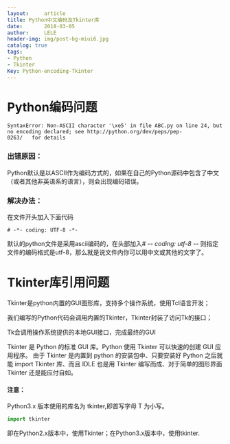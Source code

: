 ```yaml
---
layout:     article
title: Python中文编码及Tkinter库
date:       2018-03-05
author:     LELE
header-img: img/post-bg-miui6.jpg
catalog: true
tags:
- Python
- Tkinter 
Key: Python-encoding-Tkinter
---
```


# Python编码问题

    SyntaxError: Non-ASCII character '\xe5' in file ABC.py on line 24, but no encoding declared; see http://python.org/dev/peps/pep-         0263/   for details
<!--more-->



### 出错原因：

Python默认是以ASCII作为编码方式的，如果在自己的Python源码中包含了中文（或者其他非英语系的语言），则会出现编码错误。

### 解决办法：
在文件开头加入下面代码

    # -*- coding: UTF-8 -*- 

默认的python文件是采用ascii编码的，在头部加入# -*- coding: utf-8 -*-   则指定文件的编码格式是utf-8，那么就是说文件内你可以用中文或其他的文字了。



# Tkinter库引用问题

<!--more-->
Tkinter是python内置的GUI图形库，支持多个操作系统，使用Tcl语言开发；

我们编写的Python代码会调用内置的Tkinter，Tkinter封装了访问Tk的接口；

Tk会调用操作系统提供的本地GUI接口，完成最终的GUI
    
Tkinter 是 Python 的标准 GUI 库。Python 使用 Tkinter 可以快速的创建 GUI 应用程序。
由于 Tkinter 是内置到 python 的安装包中、只要安装好 Python 之后就能 import Tkinter 库、而且 IDLE 也是用 Tkinter 编写而成、对于简单的图形界面 Tkinter 还是能应付自如。

#### 注意：
Python3.x 版本使用的库名为 tkinter,即首写字母 T 为小写。

```python
import tkinter
```

即在Python2.x版本中，使用Tkinter；在Python3.x版本中，使用tkinter.
